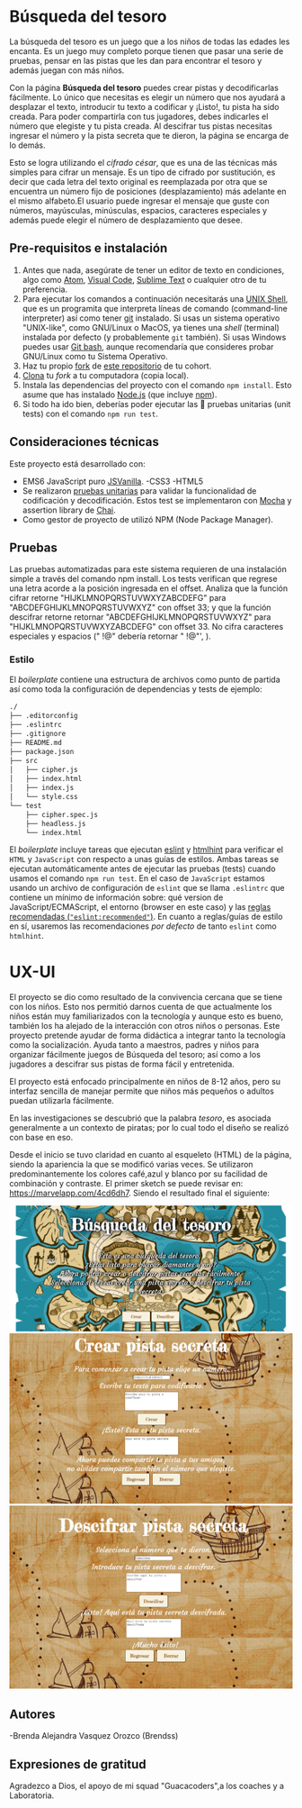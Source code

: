 # Búsqueda del tesoro

La búsqueda del tesoro es un juego que a los niños de todas las edades les encanta. Es un juego muy completo porque tienen que pasar una serie de pruebas, pensar en las pistas que les dan para encontrar el tesoro y además juegan con más niños.

Con la página **Búsqueda del tesoro** puedes crear pistas y decodificarlas fácilmente.
Lo único que necesitas es elegir un número que nos ayudará a desplazar el texto, introducir tu texto a codificar y ¡Listo!, tu pista ha sido creada. Para poder compartirla con tus jugadores, debes indicarles el número que elegiste y tu pista creada.
Al descifrar tus pistas necesitas ingresar el número y la pista secreta que te dieron, la página se encarga de lo demás.

Esto se logra utilizando el *cifrado césar*, que es una de las técnicas más simples para cifrar un mensaje. Es un tipo de cifrado por sustitución, es decir que cada letra del texto original es reemplazada por otra que se encuentra un número fijo de posiciones (desplazamiento) más adelante en el mismo alfabeto.El usuario puede ingresar el mensaje que guste con números, mayúsculas, minúsculas, espacios, caracteres especiales y además puede elegir el número de desplazamiento que desee.


## Pre-requisitos e instalación
1. Antes que nada, asegúrate de tener un editor de texto en
   condiciones, algo como [Atom](https://atom.io/), 
   [Visual Code](https://code.visualstudio.com/), [Sublime Text](https://www.sublimetext.com) o cualquier otro de tu preferencia.
2. Para ejecutar los comandos a continuación necesitarás una
   [UNIX Shell](https://github.com/Laboratoria/curricula-js/tree/v2.x/topics/shell),
   que es un programita que interpreta líneas de comando (command-line
   interpreter) así como tener [git](https://github.com/Laboratoria/curricula-js/tree/v2.x/topics/scm/01-git)
   instalado. Si usas un sistema operativo "UNIX-like", como GNU/Linux o MacOS,
   ya tienes una _shell_ (terminal) instalada por defecto (y probablemente `git`
   también). Si usas Windows puedes usar [Git bash](https://git-scm.com/download/win),
   aunque recomendaría que consideres probar GNU/Linux como tu Sistema Operativo.
3. Haz tu propio [fork](https://help.github.com/articles/fork-a-repo/)
   de [ este repositorio](https://github.com/Cristalgarcia/cdmx-2019-01-bc-core-am-cipher) de tu cohort.
4. [Clona](https://help.github.com/articles/cloning-a-repository/)
   tu _fork_ a tu computadora (copia local).
5. Instala las dependencias del proyecto con el comando `npm
   install`. Esto asume que has instalado [Node.js](https://nodejs.org/) (que
   incluye [npm](https://docs.npmjs.com/)).
6. Si todo ha ido bien, deberías poder ejecutar las :traffic_light:
   pruebas unitarias (unit tests) con el comando `npm run test`.

## Consideraciones técnicas

Este proyecto está desarrollado con:
- EMS6 JavaScript puro [JSVanilla](https://medium.com/laboratoria-developers/vanillajs-vs-jquery-31e623bbd46e).
-CSS3
-HTML5
- Se realizaron [pruebas unitarias]() para validar la funcionalidad de codificación y decodificación. Estos test se implementaron con [Mocha](https://mochajs.org/) y assertion library de [Chai](https://www.chaijs.com/).
- Como gestor de proyecto de utilizó NPM (Node Package Manager).
## Pruebas
Las pruebas automatizadas para este sistema requieren de una instalación simple a través del comando npm install. Los tests verifican que regrese una letra acorde a la posición ingresada en el offset. Analiza que la función  cifrar retorne "HIJKLMNOPQRSTUVWXYZABCDEFG" para "ABCDEFGHIJKLMNOPQRSTUVWXYZ" con offset 33; y que la función descifrar retorne retornar "ABCDEFGHIJKLMNOPQRSTUVWXYZ" para "HIJKLMNOPQRSTUVWXYZABCDEFG" con offset 33. No cifra caracteres especiales y espacios (" !@" debería retornar  " !@"', ).

### Estilo
El _boilerplate_ contiene una estructura de archivos como punto de partida así
como toda la configuración de dependencias y tests de ejemplo:
```text
./
├── .editorconfig
├── .eslintrc
├── .gitignore
├── README.md
├── package.json
├── src
│   ├── cipher.js
│   ├── index.html
│   ├── index.js
│   └── style.css
└── test
    ├── cipher.spec.js
    ├── headless.js
    └── index.html
```
El _boilerplate_ incluye tareas que ejecutan [eslint](https://eslint.org/) y
[htmlhint](https://github.com/yaniswang/HTMLHint) para verificar el `HTML` y
`JavaScript` con respecto a unas guías de estilos. Ambas tareas se ejecutan
automáticamente antes de ejecutar las pruebas (tests) cuando usamos el comando
`npm run test`. En el caso de `JavaScript` estamos usando un archivo de
configuración de `eslint` que se llama `.eslintrc` que contiene un mínimo de
información sobre: qué version de JavaScript/ECMAScript, el
entorno (browser en este caso) y las [reglas recomendadas (`"eslint:recommended"`)](https://eslint.org/docs/rules/).
En cuanto a reglas/guías de estilo en sí,
usaremos las recomendaciones _por defecto_ de tanto `eslint` como `htmlhint`.
# UX-UI
El proyecto se dio como resultado de la convivencia cercana que se tiene con los niños. Esto nos permitió darnos cuenta de que actualmente los niños están muy familiarizados con la tecnología y aunque esto es bueno, también los ha alejado de la interacción con otros niños o personas. 
Este proyecto pretende ayudar de forma didáctica a integrar tanto la tecnología como la socialización. Ayuda tanto a maestros, padres y niños para organizar fácilmente juegos de Búsqueda del tesoro; así como a los jugadores a descifrar sus pistas de forma fácil y entretenida.

El proyecto está enfocado principalmente en niños de 8-12 años, pero su interfaz sencilla de manejar permite que niños más pequeños o adultos puedan utilizarla fácilmente.


En las investigaciones se descubrió que la palabra *tesoro*, es asociada generalmente a un contexto de piratas; por lo cual todo el diseño se realizó con base en eso.

Desde el inicio se tuvo claridad en cuanto al esqueleto  (HTML) de la página, siendo la apariencia la que se modificó varias veces. Se utilizaron predominantemente los colores café,azul y blanco por su facilidad de combinación y contraste.
El primer sketch se puede revisar en: https://marvelapp.com/4cd6dh7.
Siendo el resultado final el siguiente:

![pantalla1](./src/Cipher_pantalla1.png)
![pantalla2](./src/cipher_pantalla2.png)
![pantalla3](./src/Cipher_pantalla3.png)
## Autores
-Brenda Alejandra Vasquez Orozco (Brendss)
## Expresiones de gratitud
Agradezco a Dios, el apoyo de mi squad "Guacacoders",a los coaches y a Laboratoria.